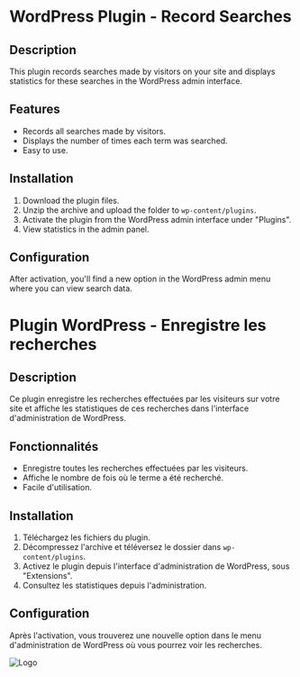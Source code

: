 # WordPress Plugin - Record Searches

## Description
This plugin records searches made by visitors on your site and displays statistics for these searches in the WordPress admin interface.

## Features
  - Records all searches made by visitors.
  - Displays the number of times each term was searched.
  - Easy to use.

## Installation

1. Download the plugin files.
2. Unzip the archive and upload the folder to `wp-content/plugins`.
3. Activate the plugin from the WordPress admin interface under "Plugins".
4. View statistics in the admin panel.

## Configuration

After activation, you'll find a new option in the WordPress admin menu where you can view search data.

# Plugin WordPress - Enregistre les recherches

## Description
Ce plugin enregistre les recherches effectuées par les visiteurs sur votre site et affiche les statistiques de ces recherches dans l'interface d'administration de WordPress. 

## Fonctionnalités
  - Enregistre toutes les recherches effectuées par les visiteurs.
  - Affiche le nombre de fois où le terme a été recherché.
  - Facile d'utilisation.

## Installation

1. Téléchargez les fichiers du plugin.
2. Décompressez l'archive et téléversez le dossier dans `wp-content/plugins`.
3. Activez le plugin depuis l'interface d'administration de WordPress, sous "Extensions".
4. Consultez les statistiques depuis l'administration.

## Configuration

Après l'activation, vous trouverez une nouvelle option dans le menu d'administration de WordPress où vous pourrez voir les recherches.

![Logo](https://deeweb.fr/images/logo_deeweb.png)